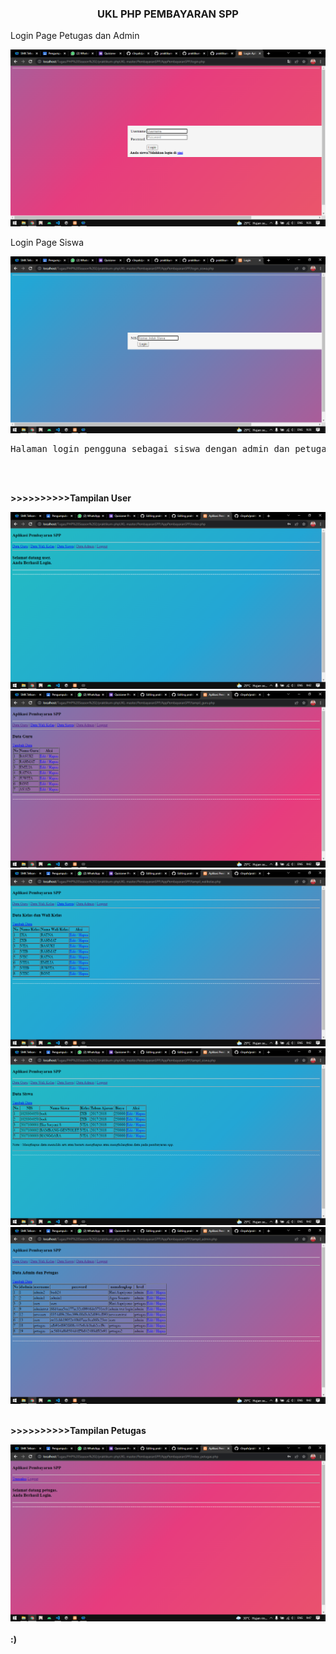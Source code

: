 <h3 align=center>UKL PHP PEMBAYARAN SPP</h3>
<p>Login Page Petugas dan Admin</p>
<img src=https://github.com/r3nyah/praktikum-phpUKL/blob/master/PembayaranSPP/Screenshot%20(7).png?raw=true"class="image">
<br>                                                                                                                         
<p>Login Page Siswa</p>
<img src=https://github.com/r3nyah/praktikum-phpUKL/blob/master/PembayaranSPP/Screenshot%20(8).png?raw=true"class="image">                                                         
<pre>Halaman login pengguna sebagai siswa dengan admin dan petugas dipisah olehkarena itu cara login nya pun berbeda.Pada halaman login siswa user hanya perlu memasukan NIS mereka sendiri maka otomatis dapat masuk ke halaman berikutnya sedangkan pada halaman milik admin petugas harus memasukan id password yang sesuai pada database yang tersedia.Username pada admin dan petugas masing masing memiliki role tersendiri oleh karena itu pada sesi login kali ini kita perlu memisahkan destinasi tiap role yang ada dengan cara sebagai berikut <a href="https://github.com/r3nyah/praktikum-phpUKL/blob/master/PembayaranSPP/Screenshot%20(10).png?raw=true">(Check disini) </a> pada codingan tersebut saya memindahkan tujuan tiap role yang berbeda sehingga apabila user memiliki role petugas maka akan dipindahkan menuju index_petugas.php itu sendiri beigtupun sebaliknya.</pre>
  
  <br>
  <br>
<p><b>>>>>>>>>>>Tampilan User<b></p>
<img src=https://github.com/r3nyah/praktikum-phpUKL/blob/master/PembayaranSPP/Screenshot%20(11).png?raw=true"class="image">
<img src=https://github.com/r3nyah/praktikum-phpUKL/blob/master/PembayaranSPP/Screenshot%20(12).png?raw=true"class="image">
<img src=https://github.com/r3nyah/praktikum-phpUKL/blob/master/PembayaranSPP/Screenshot%20(13).png?raw=true"class="image">
<img src=https://github.com/r3nyah/praktikum-phpUKL/blob/master/PembayaranSPP/Screenshot%20(14).png?raw=true"class="image">
<img src=https://github.com/r3nyah/praktikum-phpUKL/blob/master/PembayaranSPP/Screenshot%20(15).png?raw=true"class="image">
  <br>
  <br>
<p><b>>>>>>>>>>>Tampilan Petugas<b></p>
<img src=https://github.com/r3nyah/praktikum-phpUKL/blob/master/PembayaranSPP/Screenshot%20(16).png?raw=true"class="image">
  <br>
  <br>
:)                                                                                                                     
